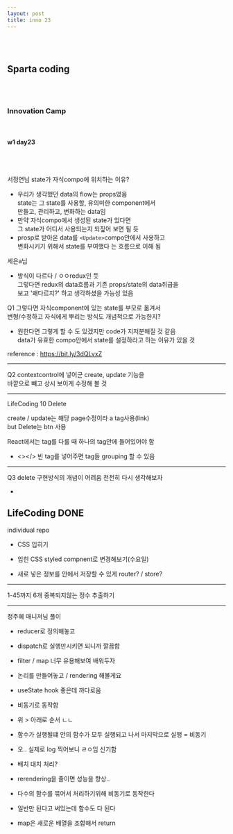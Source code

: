 ```yaml
---
layout: post
title: inno 23
---
```


<br><br>

## Sparta coding

<br><br>

### Innovation Camp

<br>

#### w1 day23

<br><br>

서정연님
state가 자식compo에 위치하는 이유?

- 우리가 생각했던 data의 flow는 props였음<br>
  state는 그 state를 사용할, 유의미한 component에서<br>
  만들고, 관리하고, 변화하는 data임
- 만약 자식compo에서 생성된 state가 있다면<br>
  그 state가 어디서 사용되는지 되짚어 보면 될 듯
- prosp로 받아온 data를 `<Update>`compo안에서 사용하고<br>
  변화시키기 위해서 state를 부여했다 는 흐름으로 이해 됨

세은a님

- 방식이 다르다 / ㅇㅇredux인 듯<br>
  그렇다면 redux의 data흐름과 기존 props/state의 data취급을<br>
  보고 '왜다르지?' 하고 생각하셨을 가능성 있음

Q1 그렇다면 자식component에 있는 state를 부모로 옮겨서<br>
변형/수정하고 자식에게 뿌리는 방식도 개념적으로 가능한지?

- 원한다면 그렇게 할 수 도 있겠지만 code가 지저분해질 것 같음<br>
  data가 유효한 compo안에서 state를 설정하라고 하는 이유가 있을 것

reference : https://bit.ly/3dQLvxZ

---

Q2 contextcontrol에 넣어군 create, update 기능을<br>
바깥으로 빼고 상시 보이게 수정해 볼 것

---

LifeCoding 10 Delete

create / update는 해당 page수정이라 a tag사용(link)<br>
but Delete는 btn 사용

React에서는 tag를 다룰 때 하나의 tag안에 들어있어야 함

- <></> 빈 tag를 넣어주면 tag들 grouping 할 수 있음

---

Q3 delete 구현방식의 개념이 어려움 천천히 다시 생각해보자

-

## LifeCoding DONE

individual repo

- CSS 입히기
- 입힌 CSS styled compnent로 변경해보기(수요일)

- 새로 넣은 정보를 안에서 저장할 수 있게 router? / store?

---

1-45까지 6개 중복되지않는 정수 추출하기

---

정주혜 매니저님 풀이

- reducer로 정의해놓고
- dispatch로 실행만시키면 되니까 깔끔함

- filter / map 너무 유용해보여 배워두자

- 논리를 만들어놓고 / rendering 해볼게요

- useState hook 좋은데 까다로움
- 비동기로 동작함
- 위 > 아래로 순서 ㄴㄴ
- 함수가 실행될떄 안의 함수가 모두 실행되고 나서
  마지막으로 실행 = 비동기
- 오.. 실제로 log 찍어보니 ㄹㅇ임 신기함
- 배치 대치 처리?
- rerendering을 줄이면 성능을 향상..
- 다수의 함수를 묶어서 처리하기위해 비동기로 동작한다
- 일반만 된다고 써있는데 함수도 다 된다

- map은 새로운 배열을 조합해서 return

